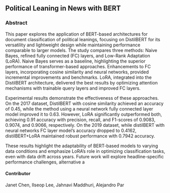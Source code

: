 ## Political Leaning in News with BERT

### Abstract
This paper explores the application of BERT-based architectures for document classification of
political leanings, focusing on DistilBERT for its versatility and lightweight design while
maintaining performance comparable to larger models. The study compares three methods: Naive
Bayes, refined fully connected (FC) layers, and Low-Rank Adaptation (LoRA). Naive Bayes
serves as a baseline, highlighting the superior performance of transformer-based approaches.
Enhancements to FC layers, incorporating cosine similarity and neural networks, provided
incremental improvements and benchmarks. LoRA, integrated into the DistilBERT architecture,
delivered the best results by optimizing attention mechanisms with trainable query layers and
improved FC layers.

Experimental results demonstrate the effectiveness of these approaches. On the 2017 dataset,
DistilBERT with cosine similarity achieved an accuracy of 0.45, while the method using a neural
network fully connected layer model improved it to 0.63. However, LoRA significantly
outperformed both, achieving 0.91 accuracy with precision, recall, and F1-scores of 0.9083,
0.9074, and 0.9066, respectively. On the 2019 dataset, while distilBERT with neural networks FC
layer model’s accuracy dropped to 0.4162, distilBERT+LoRA maintained robust performance
with 0.7942 accuracy.

These results highlight the adaptability of BERT-based models to varying data conditions and
emphasize LoRA’s role in optimizing classification tasks, even with data drift across years. Future
work will explore headline-specific performance challenges, alternative a

#### Contributor
Janet Chen, Ilseop Lee, Jahnavi Maddhuri, Alejandro Par
